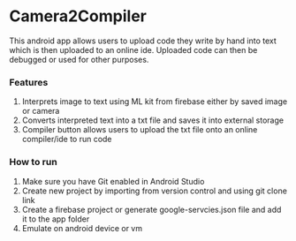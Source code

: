 # Camera2Compiler
This android app allows users to upload code they write by hand into text which is then uploaded to an online ide. Uploaded code can then be debugged or used for other purposes. 

### Features
1. Interprets image to text using ML kit from firebase either by saved image or camera
2. Converts interpreted text into a txt file and saves it into external storage 
3. Compiler button allows users to upload the txt file onto an online compiler/ide to run code

### How to run
1. Make sure you have Git enabled in Android Studio 
2. Create new project by importing from version control and using git clone link
3. Create a firebase project or generate google-servcies.json file and add it  to the app folder
4. Emulate on android device or vm

